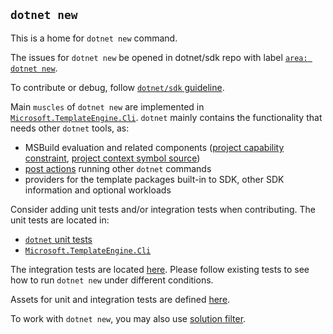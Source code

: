 ## `dotnet new`

This is a home for `dotnet new` command.

The issues for `dotnet new` be opened in dotnet/sdk repo with label [`area: dotnet new`](https://github.com/dotnet/sdk/labels/area%3A%20dotnet%20new).

To contribute or debug, follow [`dotnet/sdk` guideline](https://github.com/dotnet/sdk#how-do-i-engage-and-contribute).

Main `muscles` of `dotnet new` are implemented in [`Microsoft.TemplateEngine.Cli`](https://github.com/dotnet/sdk/tree/main/src/Cli/Microsoft.TemplateEngine.Cli).
`dotnet` mainly contains the functionality that needs other `dotnet` tools, as:
- MSBuild evaluation and related components ([project capability constraint](https://github.com/dotnet/sdk/blob/main/src/Cli/dotnet/commands/dotnet-new/MSBuildEvaluation/ProjectCapabilityConstraint.cs), [project context symbol source](https://github.com/dotnet/sdk/blob/main/src/Cli/dotnet/commands/dotnet-new/MSBuildEvaluation/ProjectContextSymbolSource.cs))
- [post actions](https://github.com/dotnet/sdk/tree/main/src/Cli/dotnet/commands/dotnet-new/PostActions) running other `dotnet` commands 
- providers for the template packages built-in to SDK, other SDK information and optional workloads 

Consider adding unit tests and/or integration tests when contributing.
The unit tests are located in:
- [`dotnet` unit tests](https://github.com/dotnet/sdk/tree/main/src/Tests/dotnet.Tests/dotnet-new)
- [`Microsoft.TemplateEngine.Cli`](https://github.com/dotnet/sdk/tree/main/src/Tests/Microsoft.TemplateEngine.Cli.UnitTests)

The integration tests are located [here](https://github.com/dotnet/sdk/tree/main/src/Tests/dotnet-new.Tests).
Please follow existing tests to see how to run `dotnet new` under different conditions.

Assets for unit and integration tests are defined [here](https://github.com/dotnet/sdk/tree/main/src/Assets/TestPackages/dotnet-new).

To work with `dotnet new`, you may also use [solution filter](https://github.com/dotnet/sdk/blob/main/TemplateEngine.slnf).